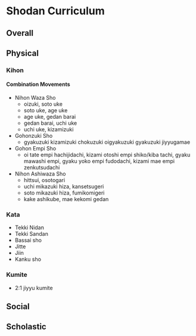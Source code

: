 # Shodan Curriculum

## Overall

## Physical

### Kihon

#### Combination Movements

* Nihon Waza Sho
  * oizuki, soto uke
  * soto uke, age uke
  * age uke, gedan barai
  * gedan barai, uchi uke
  * uchi uke, kizamizuki
* Gohonzuki Sho
  * gyakuzuki kizamizuki chokuzuki oigyakuzuki gyakuzuki jiyyugamae
* Gohon Empi Sho
  * oi tate empi hachijidachi, kizami otoshi empi shiko/kiba tachi, gyaku mawashi empi, gyaku yoko empi fudodachi, kizami mae empi zenkutsudachi
* Nihon Ashiwaza Sho
  * hittsui, osotogari
  * uchi mikazuki hiza, kansetsugeri
  * soto mikazuki hiza, fumikomigeri
  * kake ashikube, mae kekomi gedan

### Kata

* Tekki Nidan
* Tekki Sandan
* Bassai sho
* Jitte
* Jiin
* Kanku sho

### Kumite

* 2:1 jiyyu kumite

## Social

## Scholastic
